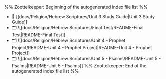 %% Zoottelkeeper: Beginning of the autogenerated index file list  %%
- 📄 [[docs/Religion/Hebrew Scriptures/Unit 3 Study Guide|Unit 3 Study Guide]]
- 🗂️ ![[docs/Religion/Hebrew Scriptures/Final Test/README-Final Test|README-Final Test]]
- 🗂️ ![[docs/Religion/Hebrew Scriptures/Unit 4 - Prophet Project/README-Unit 4 - Prophet Project|README-Unit 4 - Prophet Project]]
- 🗂️ ![[docs/Religion/Hebrew Scriptures/Unit 5 - Psalms/README-Unit 5 - Psalms|README-Unit 5 - Psalms]]
%% Zoottelkeeper: End of the autogenerated index file list  %%
